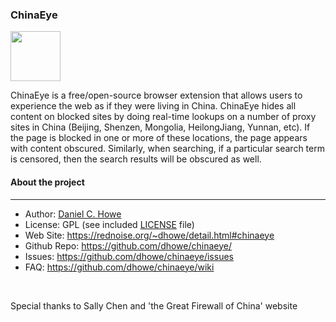 ### ChinaEye

<img src="http://rednoise.org/daniel/img/chinaeye_s.jpg" width=80/>

ChinaEye is a free/open-source browser extension that allows users to experience the web as if they were living in China. ChinaEye hides all content on blocked sites by doing real-time lookups on a number of proxy sites in China (Beijing, Shenzen, Mongolia, HeilongJiang, Yunnan, etc). If the page is blocked in one or more of these locations, the page appears with content obscured. Similarly, when searching, if a particular search term is censored, then the search results will be obscured as well.

#### About the project
--------
* Author:         [Daniel C. Howe](https://rednoise.org/daniel)
* License:			  GPL (see included [LICENSE](https://github.com/dhowe/RiTa/blob/master/LICENSE) file)
* Web Site:       https://rednoise.org/~dhowe/detail.html#chinaeye
* Github Repo:    https://github.com/dhowe/chinaeye/
* Issues:    https://github.com/dhowe/chinaeye/issues
* FAQ:    https://github.com/dhowe/chinaeye/wiki

<br>

Special thanks to Sally Chen and 'the Great Firewall of China' website

&nbsp;




